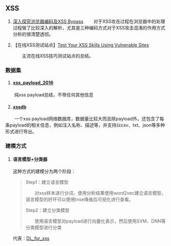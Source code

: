 ## XSS

1. [深入探究浏览器编码及XSS Bypass](https://mp.weixin.qq.com/s/liODgY4NjYqdWg3JgPXMdA)
   &emsp;&emsp;对于XSS攻击过程在浏览器中的处理过程做了比较深入的解析，尤其是三种编码方式对于XSS攻击混淆的作用方式分析的很清楚透彻。

2. 【在线XSS测试站点】[Test Your XSS Skills Using Vulnerable Sites](https://www.acunetix.com/blog/web-security-zone/test-xss-skills-vulnerable-sites/)

   &emsp;&emsp;主流在线XSS技巧测试站点的总结。

### 数据集

1. #### [xss_payload_2016](https://github.com/7ioSecurity/XSS-Payloads)

&emsp;&emsp;纯xss payload总结，不带任何其他信息

2. #### [xssdb](http://xssdb.net/)

&emsp;&emsp;一个xss payload网络数据库，数据量比较大而且除payload外，还包含了每条payload的相关信息，例如注入名称、描述等，并支持以csv、txt、json等多种形式进行导出。





### 建模方式

1. ####  语言模型+分类器

   这种方式的建模分为两个阶段：

   > Step1：建立语言模型
   >
   > &emsp;&emsp;对xss样本进行分词，使用分析结果使用word2vec建立语言模型，语言模型的好坏可以使用tnse降维后可视化进行查看。
   >
   > Step2：建立分类模型
   >
   > &emsp;&emsp;使用语言模型对payload进行向量化表示，然后使用SVM、DNN等分类模型进行分类

   代表：[DL_for_xss](https://github.com/SparkSharly/DL_for_xss)

   







